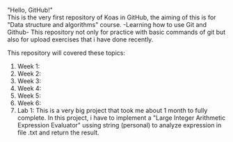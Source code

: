 "Hello, GitHub!"  
This is the very first repository of Koas in GitHub, the aiming of this is for "Data structure and algorithms" course.
-Learning how to use Git and Github-
This repository not only for practice with basic commands of git but also for upload exercises that i have done recently.

This repository will covered these topics:
1. Week 1: 
2. Week 2:
3. Week 3:
4. Week 4:
5. Week 5:
6. Week 6:
7. Lab 1:
This is a very big project that took me about 1 month to fully complete. In this project, i have to implement a "Large Integer Arithmetic Expression Evaluator" ussing string (personal) to analyze expression in file .txt and return the result.
